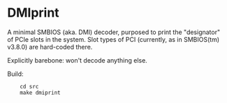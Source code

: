 # DMIprint

A minimal SMBIOS (aka. DMI) decoder, purposed to print the "designator" of
PCIe slots in the system.
Slot types of PCI (currently, as in SMBIOS(tm) v3.8.0) are hard-coded there.

Explicitly barebone: won't decode anything else.

Build:

```
    cd src
    make dmiprint
```

